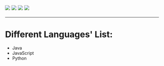 ![](https://img.shields.io/badge/made_with-C-bee5ed?colorA=eb4646&colorB=b52d2d&style=for-the-badge)
![](https://img.shields.io/badge/java-learned-bee5ed?colorA=70a8c4&colorB=007396&style=for-the-badge&logo=java)
![](https://img.shields.io/badge/javascript-used-bee5ed?colorA=487d3e&colorB=b0c92e&style=for-the-badge&logo=javascript)
![](https://img.shields.io/badge/python-used-bee5ed?colorA=d16521&colorB=b55010&style=for-the-badge&logo=python)
---
---


# Different Languages' List:
   * Java
   * JavaScript
   * Python
